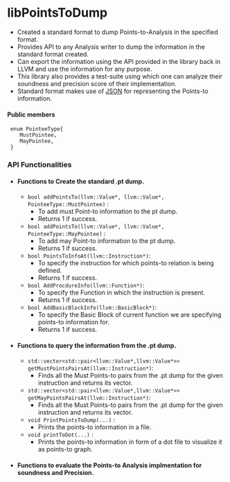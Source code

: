 # libPointsToDump

- Created a standard format to dump Points-to-Analysis in the specified format.
- Provides API to any Analysis writer to dump the information in the standard format created.
- Can export the information using the API provided in the library back in LLVM and use the information for any purpose.
- This library also provides a test-suite using which one can analyze their soundness and precision score of their implementation.
- Standard format makes use of [JSON](https://www.json.org/json-en.html) for representing the Points-to information.

#### Public members

```
 enum PointeeType{
    MustPointee,
    MayPointee,
 }  
```
### API Functionalities
* #### Functions to Create the standard .pt dump.
     - `bool addPointsTo(llvm::Value*, llvm::Value*, PointeeType::MustPointee)` : 
        - To add must Point-to information to the pt dump.
        - Returns 1 if success.
     - `bool addPointsTo(llvm::Value*, llvm::Value*, PointeeType::MayPointee)` : 
       - To add may Point-to information to the pt dump. 
       - Returns 1 if success.
     - `bool PointsToInfoAt(llvm::Instruction*)`: 
       - To specify the instruction for which points-to relation is being defined. 
       - Returns 1 if success.
     - `bool AddProcdureInfo(llvm::Function*)`: 
       - To specify the Function in which the instruction is present. 
       - Returns 1 if success.
     - `bool AddBasicBlockInfo(llvm::BasicBlock*)`: 
       - To specify the Basic Block of current function we are specifying points-to information for. 
       - Returns 1 if success.

- #### Functions to query the information from the .pt dump.
     - `std::vector<std::pair<llvm::Value*,llvm::Value*>> getMustPointsPairsAt(llvm::Instruction*)`: 
       - Finds all the Must Points-to pairs from the .pt dump for the given instruction and returns its vector.
     - `std::vector<std::pair<llvm::Value*,llvm::Value*>> getMayPointsPairsAt(llvm::Instruction*)`: 
       - Finds all the Must Points-to pairs from the .pt dump for the given instruction and returns its vector.
     - `void PrintPointsToDump(...)` : 
       - Prints the points-to information in a file.
     - `void printToDot(...)` : 
       - Prints the points-to information in form of a dot file to visualize it as points-to graph.
    
- #### Functions to evaluate the Points-to Analysis implmentation for soundness and Precision.
